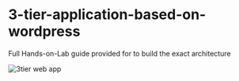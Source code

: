# 3-tier-application-based-on-wordpress
Full Hands-on-Lab guide provided for to build the exact architecture

![3tier web app](https://user-images.githubusercontent.com/92728844/197971581-9bf76894-fd2d-41fb-a161-c0509b61a9be.png)
